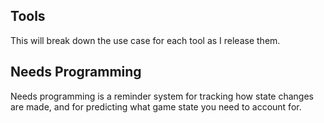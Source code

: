 ## Tools
This will break down the use case for each tool as I release them.

## Needs Programming
Needs programming is a reminder system for tracking how state changes are made, and for predicting what game state you need to account for.
